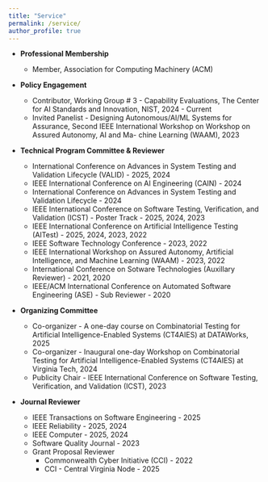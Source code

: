 ```yaml
---
title: "Service"
permalink: /service/
author_profile: true
---
```



* **Professional Membership**
   * Member, Association for Computing Machinery (ACM)

* **Policy Engagement**
  * Contributor, Working Group # 3 - Capability Evaluations, The Center for AI Standards and Innovation, NIST, 2024 - Current 
  * Invited Panelist - Designing Autonomous/AI/ML Systems for Assurance, Second IEEE International Workshop on Workshop on Assured Autonomy, AI and Ma-
chine Learning (WAAM), 2023 

* **Technical Program Committee & Reviewer**
   * International Conference on Advances in System Testing and Validation Lifecycle (VALID) - 2025, 2024
   * IEEE International Conference on AI Engineering (CAIN) - 2024
   * International Conference on Advances in System Testing and Validation Lifecycle - 2024
   * IEEE International Conference on Software Testing, Verification, and Validation (ICST) - Poster Track - 2025, 2024, 2023
   * IEEE International Conference on Artificial Intelligence Testing (AITest) - 2025, 2024, 2023, 2022
   * IEEE Software Technology Conference - 2023, 2022
   * IEEE International Workshop on Assured Autonomy, Artificial Intelligence, and Machine Learning (WAAM) - 2023, 2022
   * International Conference on Sotware Technologies (Auxillary Reviewer) - 2021, 2020
   * IEEE/ACM International Conference on Automated Software Engineering (ASE) - Sub Reviewer -  2020

* **Organizing Committee**
  * Co-organizer - A one-day course on Combinatorial Testing for Artificial Intelligence-Enabled Systems (CT4AIES) at DATAWorks, 2025
  * Co-organizer - Inaugural one-day Workshop on Combinatorial Testing for Artificial Intelligence-Enabled Systems (CT4AIES) at Virginia Tech, 2024
  * Publicity Chair -  IEEE International Conference on Software Testing, Verification, and Validation (ICST), 2023
    
* **Journal Reviewer**
  * IEEE Transactions on Software Engineering - 2025
  * IEEE Reliability - 2025, 2024
  * IEEE Computer - 2025, 2024
  * Software Quality Journal - 2023
  * Grant Proposal Reviewer
    * Commonwealth Cyber Initiative (CCI) - 2022
    * CCI - Central Virginia Node - 2025 
 

